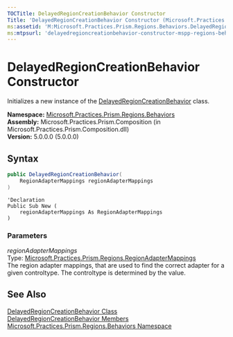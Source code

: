 ```yaml
---
TOCTitle: DelayedRegionCreationBehavior Constructor
Title: 'DelayedRegionCreationBehavior Constructor (Microsoft.Practices.Prism.Regions.Behaviors)'
ms:assetid: 'M:Microsoft.Practices.Prism.Regions.Behaviors.DelayedRegionCreationBehavior.\#ctor(Microsoft.Practices.Prism.Regions.RegionAdapterMappings)'
ms:mtpsurl: 'delayedregioncreationbehavior-constructor-mspp-regions-behaviors.md'
---
```


# DelayedRegionCreationBehavior Constructor

Initializes a new instance of the [DelayedRegionCreationBehavior](/patterns-practices/reference/delayedregioncreationbehavior-class-mspp-regions-behaviors) class.

**Namespace:** [Microsoft.Practices.Prism.Regions.Behaviors](/patterns-practices/reference/mspp-regions-behaviors-namespace)  
**Assembly:** Microsoft.Practices.Prism.Composition (in Microsoft.Practices.Prism.Composition.dll)  
**Version:** 5.0.0.0 (5.0.0.0)

## Syntax
```C#
public DelayedRegionCreationBehavior(
	RegionAdapterMappings regionAdapterMappings
)
```

```VB
'Declaration
Public Sub New ( 
	regionAdapterMappings As RegionAdapterMappings
)
```

### Parameters

*regionAdapterMappings*  
Type: [Microsoft.Practices.Prism.Regions.RegionAdapterMappings](/patterns-practices/reference/regionadaptermappings-class-mspp-regions)  
The region adapter mappings, that are used to find the correct adapter for a given controltype. The controltype is determined by the value.

## See Also

[DelayedRegionCreationBehavior Class](/patterns-practices/reference/delayedregioncreationbehavior-class-mspp-regions-behaviors)  
[DelayedRegionCreationBehavior Members](/patterns-practices/reference/delayedregioncreationbehavior-members-mspp-regions-behaviors)  
[Microsoft.Practices.Prism.Regions.Behaviors Namespace](/patterns-practices/reference/mspp-regions-behaviors-namespace)  